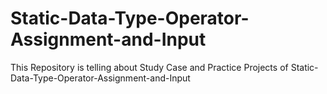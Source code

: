 # Static-Data-Type-Operator-Assignment-and-Input
This Repository is telling about Study Case and Practice Projects of 
Static-Data-Type-Operator-Assignment-and-Input

